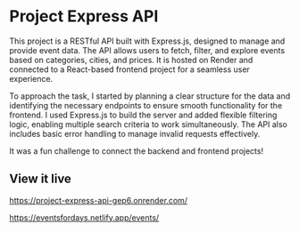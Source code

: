 # Project Express API

This project is a RESTful API built with Express.js, designed to manage and provide event data. The API allows users to fetch, filter, and explore events based on categories, cities, and prices. It is hosted on Render and connected to a React-based frontend project for a seamless user experience.

To approach the task, I started by planning a clear structure for the data and identifying the necessary endpoints to ensure smooth functionality for the frontend. I used Express.js to build the server and added flexible filtering logic, enabling multiple search criteria to work simultaneously. The API also includes basic error handling to manage invalid requests effectively.

It was a fun challenge to connect the backend and frontend projects!

## View it live

https://project-express-api-gep6.onrender.com/

https://eventsfordays.netlify.app/events/